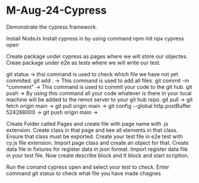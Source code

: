 # M-Aug-24-Cypress
Demonstrate the cypress framework. 

Install NodeJs
Install cypress in by using command npm init
npx cypress open

Create package under cypress as pages where we will store our objectes.
Creae package under e2e as tests where we will write our test.

git status -> thsi command is used to check which file we have not yet commited.
git add . -> This command is used to add all files. 
git commit -m "comment" -> This command is used to commit your code to the git hub. 
git push -> By using this command all your code whatever is there in your local machine will be added to the remot server to your git hub repo.
git pull ->
git fetch origin main ->
git pull origin main ->
git config --global http.postBuffer 524288000 ->
git push origin main ->

Create Folder called Pages and create file with page name with .js extension. 
Create class in that page and kee all elements in that class. 
Ensure that class must be exported. 
Create your test file in e2e test with cy.js file extension.
Import page class and create an object for that.
Create data file in fixtures for register data in json format.
Import register data file in your test file.
Now create describe block and It block and start scription. 

Run the comand cypress open and select your test to check.
Enter command git status to check what file you have made chagnes


